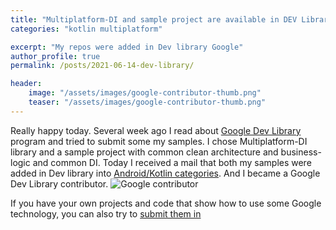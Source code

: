 ```yaml
---
title: "Multiplatform-DI and sample project are available in DEV Library Google"
categories: "kotlin multiplatform"

excerpt: "My repos were added in Dev library Google"
author_profile: true
permalink: /posts/2021-06-14-dev-library/

header:
    image: "/assets/images/google-contributor-thumb.png"
    teaser: "/assets/images/google-contributor-thumb.png"
---
```


Really happy today. Several week ago I read about [Google Dev Library](https://devlibrary.withgoogle.com) program and tried to submit some my samples. I chose Multiplatform-DI library and a sample project with common clean architecture and business-logic and common DI. Today I received a mail that both my samples were added in Dev library into [Android/Kotlin categories](https://devlibrary.withgoogle.com/authors/anioutkazharkova). And I became a Google Dev Library contributor.
![Google contributor](/assets/images/google-contributor.png)

If you have your own projects and code that show how to use some Google technology, you can also try to [submit them in](https://forms.gle/E54pxK3JzpXMGyqN7)
